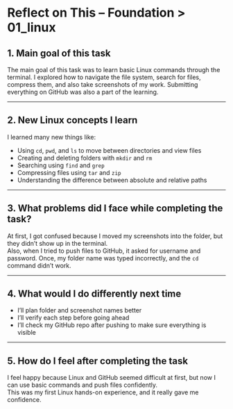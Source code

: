 # Reflect on This – Foundation > 01_linux

## 1. Main goal of this task
The main goal of this task was to learn basic Linux commands through the terminal. I explored how to navigate the file system, search for files, compress them, and also take screenshots of my work. Submitting everything on GitHub was also a part of the learning.

---

## 2. New Linux concepts I learn
I learned many new things like:
- Using `cd`, `pwd`, and `ls` to move between directories and view files
- Creating and deleting folders with `mkdir` and `rm`
- Searching using `find` and `grep`
- Compressing files using `tar` and `zip`
- Understanding the difference between absolute and relative paths

---

## 3. What problems did I face while completing the task?
At first, I got confused because I moved my screenshots into the folder, but they didn’t show up in the terminal.  
Also, when I tried to push files to GitHub, it asked for username and password. Once, my folder name was typed incorrectly, and the `cd` command didn’t work.

---

## 4. What would I do differently next time
- I’ll plan folder and screenshot names better
- I’ll verify each step before going ahead
- I’ll check my GitHub repo after pushing to make sure everything is visible

---

## 5. How do I feel after completing the task
I feel happy because Linux and GitHub seemed difficult at first, but now I can use basic commands and push files confidently.  
This was my first Linux hands-on experience, and it really gave me confidence.





